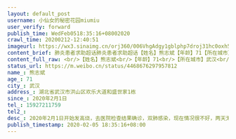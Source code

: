 ```yaml
---
layout: default_post
username: 小仙女的秘密花园miumiu
user_verify: forward
publish_time: WedFeb0518:35:16+08002020
crawl_time: 20200212-12:40:51
imageurl: https://wx3.sinaimg.cn/orj360/006VhgAdgy1gblphp7droj31hc0oxh5a.jpg,https://wx2.sinaimg.cn/orj360/006VhgAdgy1gblphpu3owj30ox1hcwzr.jpg,https://wx2.sinaimg.cn/orj360/006VhgAdgy1gblphqceouj30ae0m8dhr.jpg,https://wx4.sinaimg.cn/orj360/006VhgAdgy1gblphr1me4j30ox1hc1kx.jpg
content_brief: 肺炎患者求助超话肺炎患者求助超话【姓名】熊志斌【年龄】71【所在城市】武汉【所在小区、社区】湖北省武汉市洪山区欢乐大道和盛世家1栋【患病时间】2020年2月1日【病情描述】2020年2月1日开始发高烧，去医院检查结果确诊，双肺感染，现在情况很不好，两天无法进食，一直吐，整日昏睡在 ...全文
content_full_raw: <br/>【姓名】熊志斌<br/>【年龄】71<br/>【所在城市】武汉<br/>【所在小区、社区】湖北省武汉市洪山区欢乐大道和盛世家1栋<br/>【患病时间】2020年2月1日<br/>【病情描述】2020年2月1日开始发高烧，去医院检查结果确诊，双肺感染，现在情况很不好，两天无法进食，一直吐，整日昏睡在床。二月三日确诊，二月四日社区说送往金银潭医院，但是四日晚上从8点等到10点，因医院床位不够，最后送回家隔离，但是家中居住五人，十分不安全，且老人本身身体不好，急需床位治疗！<br/>【联系方式】15927211759<br/>【紧急联系人】熊文胜<br/>求助：尊敬的各位网友，社会爱心人士。<br/>我的父亲姓名：熊志斌，年龄71岁，住址：湖北省武汉市洪山区欢乐大道和盛世家1栋<br/>2020年2月1日开始发高烧，去医院检查结果双肺感染，现在情况很不好，两天无法进食，一直吐，整日昏睡在床。二月三日确诊，二月四日社区说送往金银潭医院，但是四日晚上从8点等到10点，因医院床位不够，最后送回家隔离，但是家中居住五人，十分不安全，且老人本身身体不好，一直高烧不退，无法进食，呕吐不止，联系社区一直就是等通知，无法入院，老年人身体不好，很担心挺不过去，急需床位！请各位爱心人士帮帮我们！<br/>联系人：熊文胜<br/>【联系方式】15927211759
status_url: https://m.weibo.cn/status/4468676297957812
name_: 熊志斌
age_: 71
city_: 武汉
address_: 湖北省武汉市洪山区欢乐大道和盛世家1栋
since_: 2020年2月1日
tel_: 15927211759
tel2_: 
desc_: 2020年2月1日开始发高烧，去医院检查结果确诊，双肺感染，现在情况很不好，两天无法进食，一直吐，整日昏睡在床。二月三日确诊，二月四日社区说送往金银潭医院，但是四日晚上从8点等到10点，因医院床位不够，最后送回家隔离，但是家中居住五人，十分不安全，且老人本身身体不好，急需床位治疗！
publish_timestamp: 2020-02-05 18:35:16+08:00
---
```


